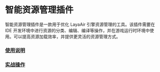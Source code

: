 # 智能资源管理插件

智能资源管理插件是一款用于优化 LayaAir 引擎资源管理的工具。该插件需要在 IDE 开发环境中进行资源的分类、编辑、编译等操作，并在游戏运行时环境中使用。可以提高资源加载效率，并提供更灵活的资源管理方式。



### [使用说明](./instruction/readme.md)

### [实战操作](./apply/readme.md)